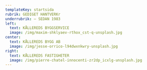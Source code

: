 ```yaml
---
templateKey: startsida
rubrik: GEDIGET HANTVERKr
underrubrik: – SEDAN 1983
left:
  text: KÅLLEREDS BYGGSERVICE
  image: /img/maxim-shklyaev-rthox_cst-q-unsplash.jpg
center:
  text: KÅLLEREDS BYGG AB
  image: /img/jesse-orrico-l94dwxnkwry-unsplash.jpg
right:
  text: KÅLLEREDS FASTIGHETER
  image: /img/pierre-chatel-innocenti-zr2dp_icxlg-unsplash.jpg
---
```

